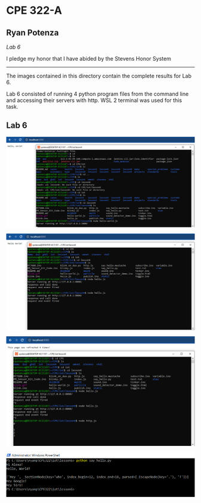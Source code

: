 # CPE 322-A
## Ryan Potenza
*Lab 6*

I pledge my honor that I have abided by the Stevens Honor System

---
The images contained in this directory contain the complete results for Lab 6.

Lab 6 consisted of running 4 python program files from the command line and accessing their servers with http. WSL 2 terminal was used for this task.


Lab 6
---
![python1](https://github.com/RyanPotenza/PotenzaCPE-322A/blob/main/Lab6/hello-world.png)

![python2](https://github.com/RyanPotenza/PotenzaCPE-322A/blob/main/Lab6/hello.png)

![python3](https://github.com/RyanPotenza/PotenzaCPE-322A/blob/main/Lab6/http.png)

![python3](https://github.com/RyanPotenza/PotenzaCPE-322A/blob/main/Lab6/say-hello.png)
